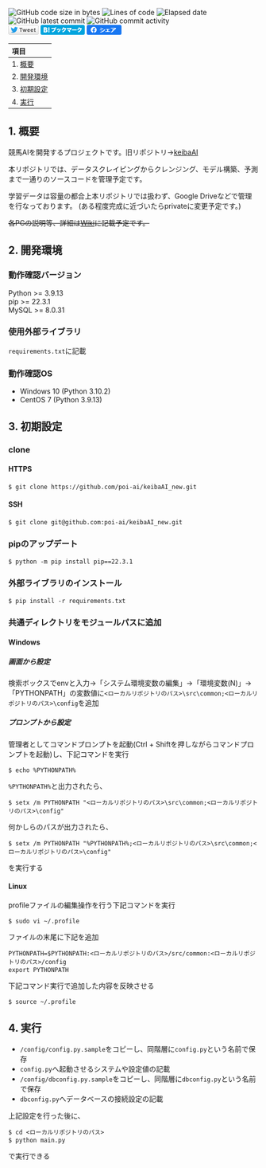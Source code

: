 ![GitHub code size in bytes](https://img.shields.io/github/languages/code-size/poi-ai/keibaAI_new)
![Lines of code](https://img.shields.io/tokei/lines/github/poi-ai/keibaAI_new)
![Elapsed date](https://img.shields.io/date/1673284347?label=first%20commit)
![GitHub latest commit](https://img.shields.io/github/last-commit/poi-ai/keibaAI_new)
![GitHub commit activity](https://img.shields.io/github/commit-activity/m/poi-ai/keibaAI_new)<br>
[![Twitter](https://github.com/poi-ai/img/blob/main/twitter.png)](https://twitter.com/intent/tweet?text=poi-ai/keibaAI&url=https://github.com/poi-ai/keibaAI_new)
[![はてなブックマーク](https://github.com/poi-ai/img/blob/main/hatebu.png)](https://b.hatena.ne.jp/entry/s/github.com/poi-ai/keibaAI_new)
[![Facebook](https://github.com/poi-ai/img/blob/main/facebook.png)](https://www.facebook.com/sharer/sharer.php?u=https://github.com/poi-ai/keibaAI_new)

|項目|
| :--- |
| 1. [概要](#anchor1) |
| 2. [開発環境](#anchor2)|
| 3. [初期設定](#anchor3)|
| 4. [実行](#anchor4)|

<!--
| 5. [](#anchor5)| -->

<a id="anchor1"></a>
## 1. 概要
競馬AIを開発するプロジェクトです。旧リポジトリ→[keibaAI](https://github.com/poi-ai/keibaAI)

本リポジトリでは、データスクレイピングからクレンジング、モデル構築、予測まで一通りのソースコードを管理予定です。

学習データは容量の都合上本リポジトリでは扱わず、Google Driveなどで管理を行なっております。
(ある程度完成に近づいたらprivateに変更予定です。)

~~各PGの説明等、詳細は[Wiki](https://github.com/poi-ai/keibaAI_new/wiki)に記載予定です。~~

<a id="anchor2"></a>
## 2. 開発環境

### 動作確認バージョン
Python >= 3.9.13<br>
pip >= 22.3.1<br>
MySQL >= 8.0.31

### 使用外部ライブラリ
`requirements.txt`に記載

### 動作確認OS
* Windows 10 (Python 3.10.2)
* CentOS 7 (Python 3.9.13)

<a id="anchor3"></a>
## 3. 初期設定
### clone

#### HTTPS
```
$ git clone https://github.com/poi-ai/keibaAI_new.git
```

#### SSH
```
$ git clone git@github.com:poi-ai/keibaAI_new.git
```

### pipのアップデート
```
$ python -m pip install pip==22.3.1
```

### 外部ライブラリのインストール
```
$ pip install -r requirements.txt
```

### 共通ディレクトリをモジュールパスに追加

#### Windows

##### 画面から設定
検索ボックスでenvと入力→「システム環境変数の編集」→「環境変数(N)」→「PYTHONPATH」の変数値に`<ローカルリポジトリのパス>\src\common;<ローカルリポジトリのパス>\config`を追加

##### プロンプトから設定

管理者としてコマンドプロンプトを起動(Ctrl + Shiftを押しながらコマンドプロンプトを起動)し、下記コマンドを実行

```
$ echo %PYTHONPATH%
```

`%PYTHONPATH%`と出力されたら、

```
$ setx /m PYTHONPATH "<ローカルリポジトリのパス>\src\common;<ローカルリポジトリのパス>\config"
```

何かしらのパスが出力されたら、

```
$ setx /m PYTHONPATH "%PYTHONPATH%;<ローカルリポジトリのパス>\src\common;<ローカルリポジトリのパス>\config"
```

を実行する

#### Linux
profileファイルの編集操作を行う下記コマンドを実行

```
$ sudo vi ~/.profile
```

ファイルの末尾に下記を追加

```
PYTHONPATH=$PYTHONPATH:<ローカルリポジトリのパス>/src/common:<ローカルリポジトリのパス>/config
export PYTHONPATH
```

下記コマンド実行で追加した内容を反映させる

```
$ source ~/.profile
```

<a id="anchor4"></a>
## 4. 実行

* `/config/config.py.sample`をコピーし、同階層に`config.py`という名前で保存
* `config.py`へ起動させるシステムや設定値の記載
* `/config/dbconfig.py.sample`をコピーし、同階層に`dbconfig.py`という名前で保存
* `dbconfig.py`へデータベースの接続設定の記載

上記設定を行った後に、

```
$ cd <ローカルリポジトリのパス>
$ python main.py
```

で実行できる
